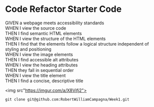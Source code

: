 # Code Refactor Starter Code
GIVEN a webpage meets accessibility standards<br>
WHEN I view the source code<br>
THEN I find semantic HTML elements<br>
WHEN I view the structure of the HTML elements<br>
THEN I find that the elements follow a logical structure independent of styling and positioning<br>
WHEN I view the image elements<br>
THEN I find accessible alt attributes<br>
WHEN I view the heading attributes<br>
THEN they fall in sequential order<br>
WHEN I view the title element<br>
THEN I find a concise, descriptive title<br>


<img src"https://imgur.com/a/X8Vifj2">


```setup
git clone git@github.com:RobertWilliamCampagna/Week1.git

```

